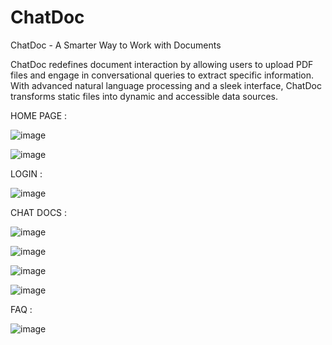 # ChatDoc

ChatDoc - A Smarter Way to Work with Documents

ChatDoc redefines document interaction by allowing users to upload PDF files and engage in conversational queries to extract specific information. With advanced natural language processing and a sleek interface, ChatDoc transforms static files into dynamic and accessible data sources.


HOME PAGE :

![image](https://github.com/user-attachments/assets/645af731-52b3-4608-885f-ab4b0c32e38e)

![image](https://github.com/user-attachments/assets/2293fc2c-ff8e-4b3a-9dcf-e8dc1d393f12)

LOGIN :

![image](https://github.com/user-attachments/assets/ff4735a7-c09a-4ac8-9549-3e4b5511223b)

CHAT DOCS :

![image](https://github.com/user-attachments/assets/dcbe3cc6-359d-436f-a276-583d26e7076b)
 
![image](https://github.com/user-attachments/assets/fac46a85-3ab4-439d-9694-90c28a88bcdc)

 ![image](https://github.com/user-attachments/assets/fc39e444-ba10-4506-a644-ecb34e193cb3)

![image](https://github.com/user-attachments/assets/38b6389f-9f0b-4b0f-bb10-967fa4e792c1)


FAQ :

![image](https://github.com/user-attachments/assets/0f24f5c2-28b4-4f19-80bf-00c4fcc3600c)





